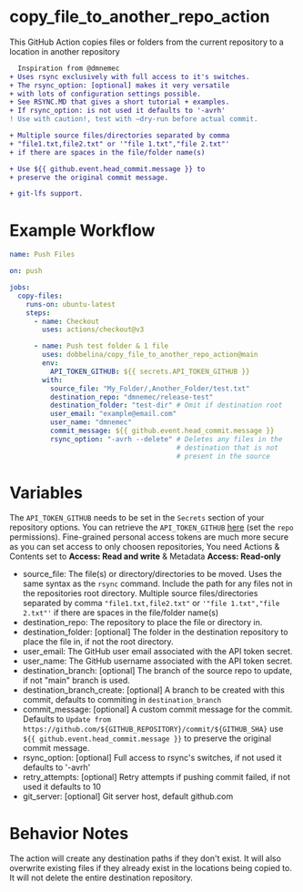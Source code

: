 # copy_file_to_another_repo_action
This GitHub Action copies files or folders from the current repository to a location in another repository
 ```diff
   Inspiration from @dmnemec
 + Uses rsync exclusively with full access to it's switches.
 + The rsync_option: [optional] makes it very versatile
 + with lots of configuration settings possible. 
 + See RSYNC.MD that gives a short tutorial + examples.
 + If rsync_option: is not used it defaults to '-avrh'
 ! Use with caution!, test with –dry-run before actual commit.
 
 + Multiple source files/directories separated by comma
 + "file1.txt,file2.txt" or '"file 1.txt","file 2.txt"'
 + if there are spaces in the file/folder name(s)
 
 + Use ${{ github.event.head_commit.message }} to 
 + preserve the original commit message.
 
 + git-lfs support.
 ```
# Example Workflow
```yml
name: Push Files

on: push

jobs:
  copy-files:
    runs-on: ubuntu-latest
    steps:
      - name: Checkout
        uses: actions/checkout@v3

      - name: Push test folder & 1 file
        uses: dobbelina/copy_file_to_another_repo_action@main
        env:
          API_TOKEN_GITHUB: ${{ secrets.API_TOKEN_GITHUB }}
        with:
          source_file: "My_Folder/,Another_Folder/test.txt"
          destination_repo: "dmnemec/release-test"
          destination_folder: "test-dir" # Omit if destination root
          user_email: "example@email.com"
          user_name: "dmnemec"
          commit_message: ${{ github.event.head_commit.message }}
          rsync_option: "-avrh --delete" # Deletes any files in the 
                                         # destination that is not
                                         # present in the source 
 ```
# Variables

The `API_TOKEN_GITHUB` needs to be set in the `Secrets` section of your repository options. You can retrieve the `API_TOKEN_GITHUB` [here](https://github.com/settings/tokens) (set the `repo` permissions). Fine-grained personal access tokens are much more secure as you can set
access to only choosen repositories, You need Actions & Contents set to **Access: Read and write** & Metadata **Access: Read-only**

* source_file: The file(s) or directory/directories to be moved. Uses the same syntax as the `rsync` command. Include the path for any files not in the repositories root directory. Multiple source files/directories separated by comma 
`"file1.txt,file2.txt"` or `'"file 1.txt","file 2.txt"'` if there are spaces in the file/folder name(s)
* destination_repo: The repository to place the file or directory in.
* destination_folder: [optional] The folder in the destination repository to place the file in, if not the root directory.
* user_email: The GitHub user email associated with the API token secret.
* user_name: The GitHub username associated with the API token secret.
* destination_branch: [optional] The branch of the source repo to update, if not "main" branch is used.
* destination_branch_create: [optional] A branch to be created with this commit, defaults to commiting in `destination_branch`
* commit_message: [optional] A custom commit message for the commit. Defaults to `Update from https://github.com/${GITHUB_REPOSITORY}/commit/${GITHUB_SHA}` 
 use `${{ github.event.head_commit.message }}` to preserve the original commit message.
* rsync_option: [optional] Full access to rsync's switches, if not used it defaults to '-avrh'
* retry_attempts: [optional] Retry attempts if pushing commit failed, if not used it defaults to 10
* git_server: [optional] Git server host, default github.com

# Behavior Notes
The action will create any destination paths if they don't exist. It will also overwrite existing files if they already exist in the locations being copied to. It will not delete the entire destination repository.
